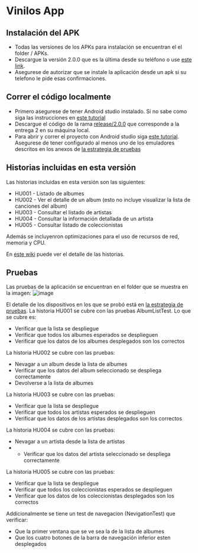 # Vinilos App

## Instalación del APK
- Todas las versiones de los APKs para instalación se encuentran el el folder / APKs.
- Descargue la versión 2.0.0 que es la última desde su teléfono o use [este link](https://github.com/macamargo45/MSIW-4203-202115-Grupo-404NotFound/blob/main/APKs/vinilos%202.0.0.apk).
- Asegurese de autorizar que se instale la aplicación desde un apk si su telefono le pide esas confirmaciones.

## Correr el código localmente
- Primero asegurese de tener Android studio instalado. Si no sabe como siga las instrucciones en [este tutorial](https://misovirtual.virtual.uniandes.edu.co/codelabs/android-setup-tutorial/index.html#0)
- Descargue el código de la rama [release/2.0.0](https://github.com/macamargo45/MSIW-4203-202115-Grupo-404NotFound/tree/release/2.0.0) que corresponde a la entrega 2 en su máquina local.
- Para abrir y correr el proyecto con Android studio siga [este tutorial](http://androidcodelabs.com/BlogDetails.aspx?BlogId=8&name=How-To-Open-Project-in-Android-Studio). Asegurese de tener configurado al menos uno de los emuladores descritos en los anexos de [la estrategia de pruebas](https://uniandes-my.sharepoint.com/:w:/g/personal/j_monterov_uniandes_edu_co/EXM_dCCmPmtJvjlnZ8Q5qQkBW5o6NKCHZkepwi1gSEkD0Q?e=qb3bsb)

## Historias incluidas en esta versión
Las historias incluidas en esta versión son las siguientes:
* HU001 - Listado de albumes
* HU002 - Ver el detalle de un album (esto no incluye visualizar la lista de canciones del album)
* HU003 - Consultar el listado de artistas
* HU004 - Consultar la información detallada de un artista
* HU005 - Consultar listado de coleccionistas

Además se incluyenron optimizaciones para el uso de recursos de red, memoria y CPU.

En [este wiki](https://github.com/macamargo45/MSIW-4203-202115-Grupo-404NotFound/wiki/Backlog-del-Producto) puede ver el detalle de las historias.

## Pruebas
Las pruebas de la aplicación se encuentran en el folder que se muestra en la imagen:
![image](https://user-images.githubusercontent.com/78028512/140682181-09c96cb7-607b-4b81-8b9d-20c3b4412e9a.png)

El detalle de los dispositivos en los que se probó está en [la estrategia de pruebas](https://uniandes-my.sharepoint.com/:w:/g/personal/j_monterov_uniandes_edu_co/EXM_dCCmPmtJvjlnZ8Q5qQkBW5o6NKCHZkepwi1gSEkD0Q?e=qb3bsb).
La historia HU001 se cubre con las pruebas AlbumListTest. Lo que se cubre es:
* Verificar que la lista se despliegue
* Verificar que todos los albumes esperados se desplieguen
* Verificar que los datos de los albumes desplegados son los correctos

La historia HU002 se cubre con las pruebas: 
* Nevagar a un album desde la lista de albumes
* Verificar que los datos del album seleccionado se despliega correctamente
* Devolverse a la lista de albumes

La historia HU003 se cubre con las pruebas: 
* Verificar que la lista se despliegue
* Verificar que todos los artistas esperados se desplieguen
* Verificar que los datos de los artistas desplegados son los correctos

La historia HU004 se cubre con las pruebas: 
* Nevagar a un artista desde la lista de artistas
* * Verificar que los datos del artista seleccionado se despliega correctamente

La historia HU005 se cubre con las pruebas: 
* Verificar que la lista se despliegue
* Verificar que todos los coleccionistas esperados se desplieguen
* Verificar que los datos de los coleccionistas desplegados son los correctos

Addicionalmente se tiene un test de navegacion (NevigationTest) que verificar:
* Que la primer ventana que se ve sea la de la lista de albumes
* Que los cuatro botones de la barra de navegación inferior esten desplegados
